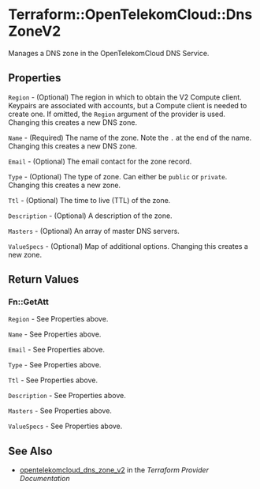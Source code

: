 # Terraform::OpenTelekomCloud::DnsZoneV2

Manages a DNS zone in the OpenTelekomCloud DNS Service.

## Properties

`Region` - (Optional) The region in which to obtain the V2 Compute client. Keypairs are associated with accounts, but a Compute client is needed to create one. If omitted, the `Region` argument of the provider is used. Changing this creates a new DNS zone.

`Name` - (Required) The name of the zone. Note the `.` at the end of the name. Changing this creates a new DNS zone.

`Email` - (Optional) The email contact for the zone record.

`Type` - (Optional) The type of zone. Can either be `public` or `private`. Changing this creates a new zone.

`Ttl` - (Optional) The time to live (TTL) of the zone.

`Description` - (Optional) A description of the zone.

`Masters` - (Optional) An array of master DNS servers.

`ValueSpecs` - (Optional) Map of additional options. Changing this creates a new zone.


## Return Values

### Fn::GetAtt

`Region` - See Properties above.

`Name` - See Properties above.

`Email` - See Properties above.

`Type` - See Properties above.

`Ttl` - See Properties above.

`Description` - See Properties above.

`Masters` - See Properties above.

`ValueSpecs` - See Properties above.

## See Also

* [opentelekomcloud_dns_zone_v2](https://www.terraform.io/docs/providers/opentelekomcloud/r/dns_zone_v2.html) in the _Terraform Provider Documentation_